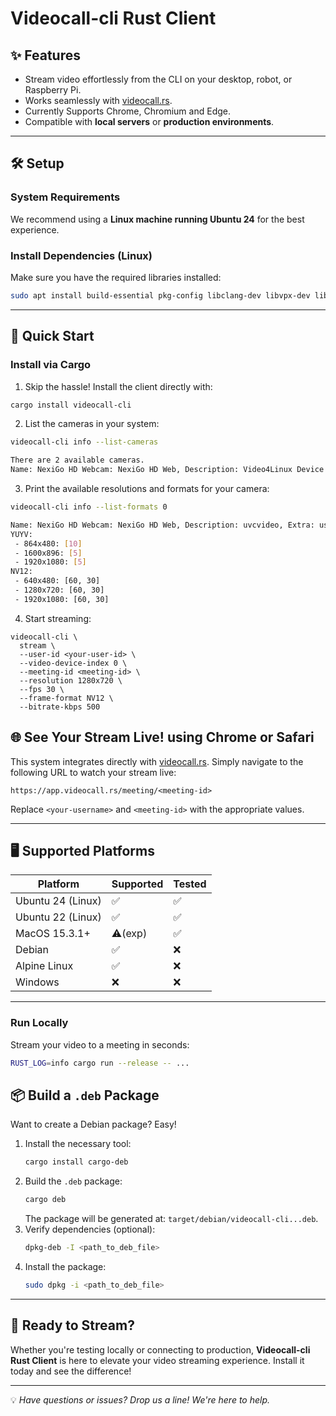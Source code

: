 
# Videocall-cli Rust Client

## ✨ Features
- Stream video effortlessly from the CLI on your desktop, robot, or Raspberry Pi.
- Works seamlessly with [videocall.rs](https://videocall.rs).
- Currently Supports Chrome, Chromium and Edge.
- Compatible with **local servers** or **production environments**.

---

## 🛠️ Setup

### System Requirements
We recommend using a **Linux machine running Ubuntu 24** for the best experience.

### Install Dependencies (Linux)
Make sure you have the required libraries installed:

```sh
sudo apt install build-essential pkg-config libclang-dev libvpx-dev libasound2-dev libv4l-dev cmake libssl-dev
```

---

## 🚀 Quick Start

### Install via Cargo

1. Skip the hassle! Install the client directly with:

```sh
cargo install videocall-cli
```

2. List the cameras in your system:
```sh
videocall-cli info --list-cameras

There are 2 available cameras.
Name: NexiGo HD Webcam: NexiGo HD Web, Description: Video4Linux Device @ /dev/video4, Extra: , Index: 0
```
3. Print the available resolutions and formats for your camera:
```sh
videocall-cli info --list-formats 0

Name: NexiGo HD Webcam: NexiGo HD Web, Description: uvcvideo, Extra: usb-0000:00:03.0-5 (6, 8, 12), Index: 0
YUYV:
 - 864x480: [10]
 - 1600x896: [5]
 - 1920x1080: [5]
NV12:
 - 640x480: [60, 30]
 - 1280x720: [60, 30]
 - 1920x1080: [60, 30]
 ```

4. Start streaming:

```
videocall-cli \
  stream \
  --user-id <your-user-id> \
  --video-device-index 0 \
  --meeting-id <meeting-id> \
  --resolution 1280x720 \
  --fps 30 \
  --frame-format NV12 \
  --bitrate-kbps 500
```

## 🌐 See Your Stream Live! using Chrome or Safari
This system integrates directly with [videocall.rs](https://videocall.rs). Simply navigate to the following URL to watch your stream live:

```
https://app.videocall.rs/meeting/<meeting-id>
```

Replace `<your-username>` and `<meeting-id>` with the appropriate values.

---

## 🖥️ Supported Platforms

| Platform          | Supported | Tested         |
|--------------------|-----------|----------------|
| Ubuntu 24 (Linux) | ✅        | ✅             |
| Ubuntu 22 (Linux) | ✅        | ✅             |
| MacOS 15.3.1+     | ⚠️(exp)  | ✅             |
| Debian            | ✅        | ❌             |
| Alpine Linux      | ✅        | ❌             |
| Windows           | ❌        | ❌             |

---

### Run Locally
Stream your video to a meeting in seconds:

```sh
RUST_LOG=info cargo run --release -- ...
```

## 📦 Build a `.deb` Package

Want to create a Debian package? Easy! 

1. Install the necessary tool:  
   ```sh
   cargo install cargo-deb
   ```
2. Build the `.deb` package:  
   ```sh
   cargo deb
   ```
   The package will be generated at: `target/debian/videocall-cli...deb`.
3. Verify dependencies (optional):  
   ```sh
   dpkg-deb -I <path_to_deb_file>
   ```
4. Install the package:  
   ```sh
   sudo dpkg -i <path_to_deb_file>
   ```

---


## 🎉 Ready to Stream?  
Whether you're testing locally or connecting to production, **Videocall-cli Rust Client** is here to elevate your video streaming experience. Install it today and see the difference!

---
💡 *Have questions or issues? Drop us a line! We're here to help.*
